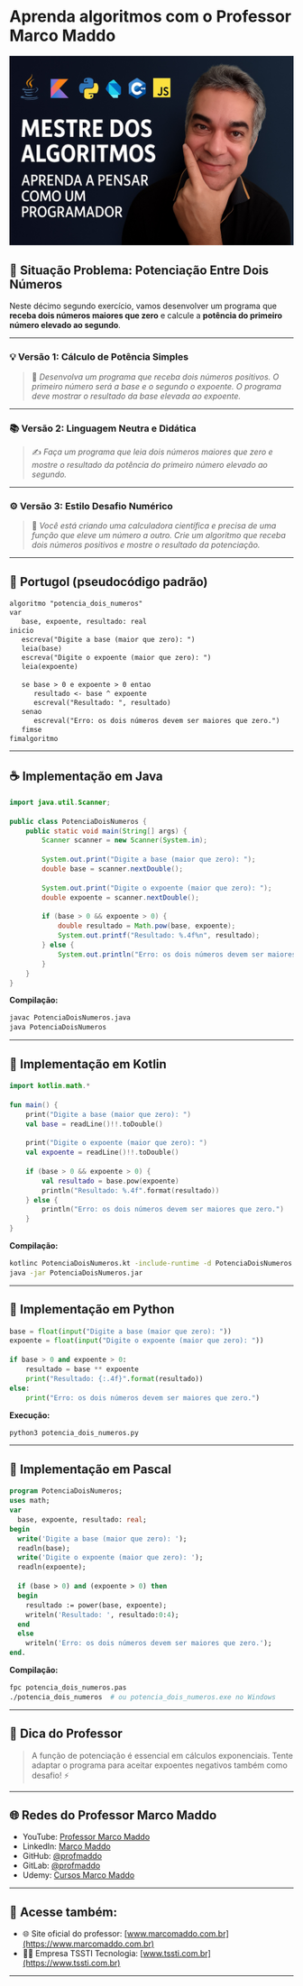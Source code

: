 # Aprenda algoritmos com o Professor Marco Maddo
![Mestre dos Algoritmos](https://raw.githubusercontent.com/profmaddo/algoritmos-resolvidos-java-kotlin-python-pascal/main/images/mestre-dos-algoritmos-02.jpeg)
## 🧠 Situação Problema: Potenciação Entre Dois Números

Neste décimo segundo exercício, vamos desenvolver um programa que **receba dois números maiores que zero** e calcule a **potência do primeiro número elevado ao segundo**.

---

### 💡 Versão 1: Cálculo de Potência Simples
> 🔢 *Desenvolva um programa que receba dois números positivos. O primeiro número será a base e o segundo o expoente. O programa deve mostrar o resultado da base elevada ao expoente.*

---

### 📚 Versão 2: Linguagem Neutra e Didática
> ✍️ *Faça um programa que leia dois números maiores que zero e mostre o resultado da potência do primeiro número elevado ao segundo.*

---

### ⚙️ Versão 3: Estilo Desafio Numérico
> 🚀 *Você está criando uma calculadora científica e precisa de uma função que eleve um número a outro. Crie um algoritmo que receba dois números positivos e mostre o resultado da potenciação.*

---

## 💬 Portugol (pseudocódigo padrão)

```portugol
algoritmo "potencia_dois_numeros"
var
   base, expoente, resultado: real
inicio
   escreva("Digite a base (maior que zero): ")
   leia(base)
   escreva("Digite o expoente (maior que zero): ")
   leia(expoente)

   se base > 0 e expoente > 0 entao
      resultado <- base ^ expoente
      escreval("Resultado: ", resultado)
   senao
      escreval("Erro: os dois números devem ser maiores que zero.")
   fimse
fimalgoritmo
```

---

## ☕ Implementação em Java

```java
import java.util.Scanner;

public class PotenciaDoisNumeros {
    public static void main(String[] args) {
        Scanner scanner = new Scanner(System.in);

        System.out.print("Digite a base (maior que zero): ");
        double base = scanner.nextDouble();

        System.out.print("Digite o expoente (maior que zero): ");
        double expoente = scanner.nextDouble();

        if (base > 0 && expoente > 0) {
            double resultado = Math.pow(base, expoente);
            System.out.printf("Resultado: %.4f%n", resultado);
        } else {
            System.out.println("Erro: os dois números devem ser maiores que zero.");
        }
    }
}
```

**Compilação:**
```bash
javac PotenciaDoisNumeros.java
java PotenciaDoisNumeros
```

---

## 💙 Implementação em Kotlin

```kotlin
import kotlin.math.*

fun main() {
    print("Digite a base (maior que zero): ")
    val base = readLine()!!.toDouble()

    print("Digite o expoente (maior que zero): ")
    val expoente = readLine()!!.toDouble()

    if (base > 0 && expoente > 0) {
        val resultado = base.pow(expoente)
        println("Resultado: %.4f".format(resultado))
    } else {
        println("Erro: os dois números devem ser maiores que zero.")
    }
}
```

**Compilação:**
```bash
kotlinc PotenciaDoisNumeros.kt -include-runtime -d PotenciaDoisNumeros.jar
java -jar PotenciaDoisNumeros.jar
```

---

## 🐍 Implementação em Python

```python
base = float(input("Digite a base (maior que zero): "))
expoente = float(input("Digite o expoente (maior que zero): "))

if base > 0 and expoente > 0:
    resultado = base ** expoente
    print("Resultado: {:.4f}".format(resultado))
else:
    print("Erro: os dois números devem ser maiores que zero.")
```

**Execução:**
```bash
python3 potencia_dois_numeros.py
```

---

## 🧙 Implementação em Pascal

```pascal
program PotenciaDoisNumeros;
uses math;
var
  base, expoente, resultado: real;
begin
  write('Digite a base (maior que zero): ');
  readln(base);
  write('Digite o expoente (maior que zero): ');
  readln(expoente);

  if (base > 0) and (expoente > 0) then
  begin
    resultado := power(base, expoente);
    writeln('Resultado: ', resultado:0:4);
  end
  else
    writeln('Erro: os dois números devem ser maiores que zero.');
end.
```

**Compilação:**
```bash
fpc potencia_dois_numeros.pas
./potencia_dois_numeros  # ou potencia_dois_numeros.exe no Windows
```

---

## 🧠 Dica do Professor
> A função de potenciação é essencial em cálculos exponenciais. Tente adaptar o programa para aceitar expoentes negativos também como desafio! ⚡

---

## 🌐 Redes do Professor Marco Maddo

- YouTube: [Professor Marco Maddo](https://www.youtube.com/@ProfessorMarcoMaddo)
- LinkedIn: [Marco Maddo](https://www.linkedin.com/in/marcomaddo/)
- GitHub: [@profmaddo](https://github.com/profmaddo)
- GitLab: [@profmaddo](https://gitlab.com/profmaddo)
- Udemy: [Cursos Marco Maddo](https://www.udemy.com/user/marcomaddo/)

---

## 🚀 Acesse também:

- 🌐 Site oficial do professor: [www.marcomaddo.com.br](https://www.marcomaddo.com.br)
- 🧑‍💼 Empresa TSSTI Tecnologia: [www.tssti.com.br](https://www.tssti.com.br)

---
